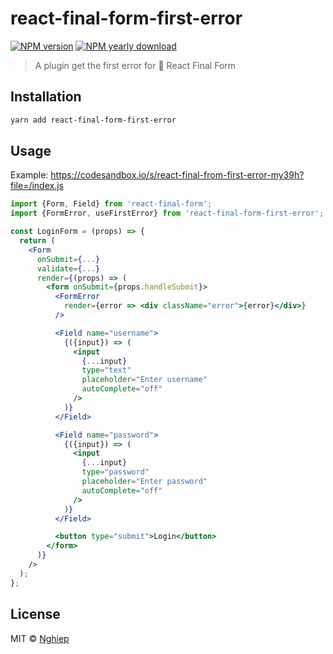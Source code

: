 # react-final-form-first-error

[![NPM version](https://img.shields.io/npm/v/react-final-form-first-error.svg)](https://www.npmjs.com/package/react-final-form-first-error)
[![NPM yearly download](https://img.shields.io/npm/dy/react-final-form-first-error.svg)](https://www.npmjs.com/package/react-final-form-first-error)

> A plugin get the first error for 🏁 React Final Form

## Installation

```bash
yarn add react-final-form-first-error
```

## Usage

Example: https://codesandbox.io/s/react-final-from-first-error-my39h?file=/index.js

```jsx
import {Form, Field} from 'react-final-form';
import {FormError, useFirstError} from 'react-final-form-first-error';

const LoginForm = (props) => {
  return (
    <Form
      onSubmit={...}
      validate={...}
      render={(props) => (
        <form onSubmit={props.handleSubmit}>
          <FormError
            render={error => <div className="error">{error}</div>}
          />

          <Field name="username">
            {({input}) => (
              <input
                {...input}
                type="text"
                placeholder="Enter username"
                autoComplete="off"
              />
            )}
          </Field>

          <Field name="password">
            {({input}) => (
              <input
                {...input}
                type="password"
                placeholder="Enter password"
                autoComplete="off"
              />
            )}
          </Field>

          <button type="submit">Login</button>
        </form>
      )}
    />
  );
};
```

## License

MIT © [Nghiep](https://nghiepit.dev)
